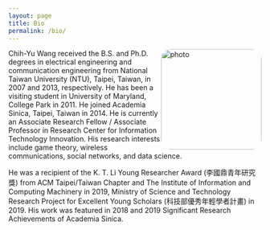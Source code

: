 ```yaml
---
layout: page
title: Bio
permalink: /bio/
---
```

<img src="../img/cywang.jpg" alt="photo" width="200px" style="float:right;border-radius: 10%;" />

Chih-Yu Wang received the B.S. and Ph.D. degrees in electrical engineering and communication engineering from National Taiwan University (NTU), Taipei, Taiwan, in 2007 and 2013, respectively. He has been a visiting student in University of Maryland, College Park in 2011. He joined Academia Sinica, Taipei, Taiwan in 2014. He is currently an Associate Research Fellow / Associate Professor in Research Center for Information Technology Innovation. His research interests include game theory, wireless communications, social networks, and data science. 

He was a recipient of the K. T. Li Young Researcher Award (李國鼎青年研究獎) from ACM Taipei/Taiwan Chapter and The Institute of Information and Computing Machinery in 2019, Ministry of Science and Technology Research Project for Excellent Young Scholars (科技部優秀年輕學者計畫) in 2019. His work was featured in 2018 and 2019 Significant Research Achievements of Academia Sinica.
